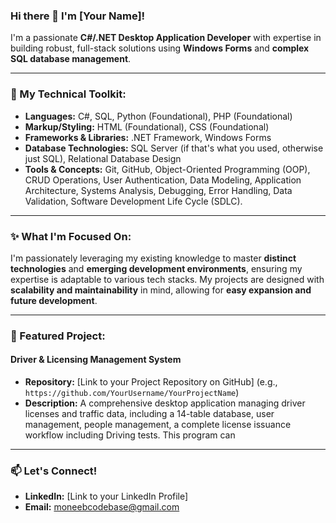 ### Hi there 👋 I'm [Your Name]!

I'm a passionate **C#/.NET Desktop Application Developer** with expertise in building robust, full-stack solutions using **Windows Forms** and **complex SQL database management**.

---

### 🚀 My Technical Toolkit:

* **Languages:** C#, SQL, Python (Foundational), PHP (Foundational)
* **Markup/Styling:** HTML (Foundational), CSS (Foundational)
* **Frameworks & Libraries:** .NET Framework, Windows Forms
* **Database Technologies:** SQL Server (if that's what you used, otherwise just SQL), Relational Database Design
* **Tools & Concepts:** Git, GitHub, Object-Oriented Programming (OOP), CRUD Operations, User Authentication, Data Modeling, Application Architecture,  Systems Analysis, Debugging, Error Handling, Data 
                        Validation, Software Development Life Cycle (SDLC).

---

### ✨ What I'm Focused On:

I'm passionately leveraging my existing knowledge to master **distinct technologies** and **emerging development environments**, ensuring my expertise is adaptable to various tech stacks.  My projects are designed with **scalability and maintainability** in mind, allowing for **easy expansion and future development**.

---

### 📌 Featured Project:

#### Driver & Licensing Management System
* **Repository:** [Link to your Project Repository on GitHub] (e.g., `https://github.com/YourUsername/YourProjectName`)
* **Description:** A comprehensive desktop application managing driver licenses and traffic data, including a 14-table database, user management, people management, a complete license issuance workflow including 
                   Driving tests. This program can

---

### 📫 Let's Connect!

* **LinkedIn:** [Link to your LinkedIn Profile]
* **Email:** moneebcodebase@gmail.com
